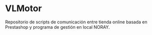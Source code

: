 # VLMotor
Repositorio de scripts de comunicación entre tienda online basada en Prestashop y programa de gestión en local NORAY.
